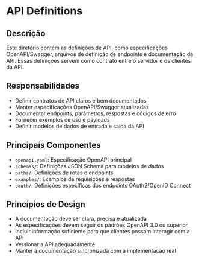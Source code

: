 # API Definitions

## Descrição

Este diretório contém as definições de API, como especificações OpenAPI/Swagger, arquivos de definição de endpoints e documentação da API. Essas definições servem como contrato entre o servidor e os clientes da API.

## Responsabilidades

- Definir contratos de API claros e bem documentados
- Manter especificações OpenAPI/Swagger atualizadas
- Documentar endpoints, parâmetros, respostas e códigos de erro
- Fornecer exemplos de uso e payloads
- Definir modelos de dados de entrada e saída da API

## Principais Componentes

- `openapi.yaml`: Especificação OpenAPI principal
- `schemas/`: Definições JSON Schema para modelos de dados
- `paths/`: Definições de rotas e endpoints
- `examples/`: Exemplos de requisições e respostas
- `oauth/`: Definições específicas dos endpoints OAuth2/OpenID Connect

## Princípios de Design

- A documentação deve ser clara, precisa e atualizada
- As especificações devem seguir os padrões OpenAPI 3.0 ou superior
- Incluir informação suficiente para que clientes possam interagir com a API
- Versionar a API adequadamente
- Manter a documentação sincronizada com a implementação real